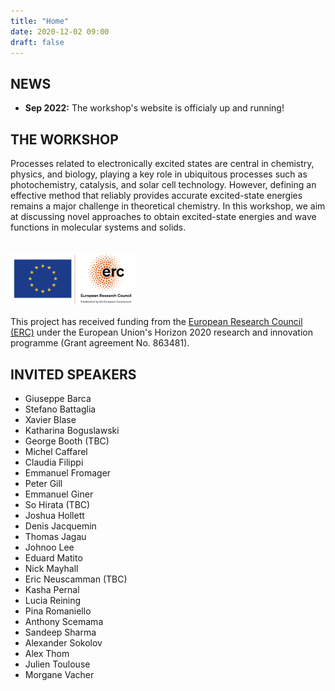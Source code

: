 ```yaml
---
title: "Home"
date: 2020-12-02 09:00
draft: false
---
```


## NEWS

* **Sep 2022:** The workshop's website is officialy up and running!

## THE WORKSHOP

Processes related to electronically excited states are central in chemistry, physics, and biology, playing a key role in ubiquitous processes such as photochemistry, catalysis, and solar cell technology. However, defining an effective method that reliably provides accurate excited-state energies remains a major challenge in theoretical chemistry. In this workshop, we aim at discussing novel approaches to obtain excited-state energies and wave functions in molecular systems and solids. 
<br><br>

<img src="img/ERC.png" width="200">

This project has received funding from the [European Research Council (ERC)](https://erc.europa.eu)
under the European Union's Horizon 2020 research and innovation programme (Grant agreement No. 863481).


## INVITED SPEAKERS

* Giuseppe Barca 
* Stefano Battaglia 
* Xavier Blase 
* Katharina Boguslawski 
* George Booth (TBC)
* Michel Caffarel 
* Claudia Filippi 
* Emmanuel Fromager 
* Peter Gill 
* Emmanuel Giner 
* So Hirata (TBC)
* Joshua Hollett 
* Denis Jacquemin 
* Thomas Jagau 
* Johnoo Lee 
* Eduard Matito 
* Nick Mayhall 
* Eric Neuscamman (TBC)
* Kasha Pernal 
* Lucia Reining 
* Pina Romaniello 
* Anthony Scemama 
* Sandeep Sharma 
* Alexander Sokolov 
* Alex Thom 
* Julien Toulouse 
* Morgane Vacher 

